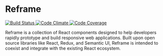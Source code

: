 # Reframe
<a href="https://circleci.com/gh/mahaplatform/reframe">
  <img src="https://img.shields.io/circleci/project/mahaplatform/reframe.svg?maxAge=600" alt="Build Status" >
</a>
<a href="https://codeclimate.com/github/mahaplatform/reframe">
  <img src="https://img.shields.io/codeclimate/github/mahaplatform/reframe.svg?maxAge=600" alt="Code Climate" />
</a>
<a href="https://codeclimate.com/github/mahaplatform/reframe/coverage">
  <img src="https://img.shields.io/codeclimate/coverage/github/mahaplatform/reframe.svg?maxAge=600" alt="Code Coverage" />
</a>

Reframe is a collection of React components designed to help developers rapidly
prototype and build responsive web applications. Built upon open source libraries
like React, Redux, and Semantic UI, Reframe is intended to coexist and integrate
with the existing React ecosystem.
